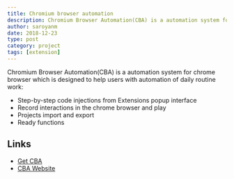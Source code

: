 ```yaml
---
title: Chromium browser automation
description: Chromium Browser Automation(CBA) is a automation system for chrome browser which is designed to help users with automation of daily routine work
author: saroyanm
date: 2018-12-23
type: post
category: project
tags: [extension]
---
```


Chromium Browser Automation(CBA) is a automation system for chrome browser which is designed to help users with automation of daily routine work:

- Step-by-step code injections from Extensions popup interface
- Record interactions in the chrome browser and play
- Projects import and export
- Ready functions

## Links

- [Get CBA](https://chrome.google.com/webstore/detail/chromium-browser-automati/jmbmjnojfkcohdpkpjmeeijckfbebbon)
- [CBA Website](https://chrome-automation.com/)
